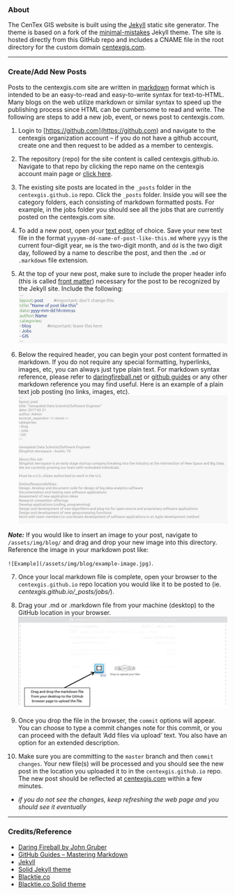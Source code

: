 ### About
The CenTex GIS website is built using the [Jekyll](http://jekyllrb.com/docs/home/) static site generator. The theme is based on a fork of the [minimal-mistakes](https://github.com/mmistakes/minimal-mistakes) Jekyll theme. The site is hosted directly from this GitHub repo and includes a CNAME file in the root directory for the custom domain [centexgis.com](http://centexgis.com).

------------------------
### Create/Add New Posts
Posts to the centexgis.com site are written in [markdown](https://daringfireball.net/projects/markdown/syntax) format which is intended to be an easy-to-read and easy-to-write syntax for text-to-HTML. Many blogs on the web utilize markdown or similar syntax to speed up the publishing process since HTML can be cumbersome to read and write. The following are steps to add a new job, event, or news post to centexgis.com.

1. Login to [https://github.com](https://github.com) and navigate to the centexgis organization account – if you do not have a github account, create one and then request to be added as a member to centexgis.

2. The repository (repo) for the site content is called centexgis.github.io. Navigate to that repo by clicking the repo name on the centexgis account main page or [click here](https://github.com/centexgis/centexgis.github.io).

3. The existing site posts are located in the `_posts` folder in the `centexgis.github.io` repo. Click the `_posts` folder. Inside you will see the category folders, each consisting of markdown formatted posts. For example, in the jobs folder you should see all the jobs that are currently posted on the centexgis.com site.

4. To add a new post, open your [text editor](https://atom.io/) of choice. Save your new text file in the format `yyyymm-dd-name-of-post-like-this.md` where `yyyy` is the current four-digit year, `mm` is the two-digit month, and `dd` is the two digit day, followed by a name to describe the post, and then the `.md` or `.markdown` file extension.

5. At the top of your new post, make sure to include the proper header info (this is called [front matter](https://jekyllrb.com/docs/frontmatter/)) necessary for the post to be recognized by the Jekyll site. Include the following:
![front matter](assets/img/front-matter.jpg)

6. Below the required header, you can begin your post content formatted in markdown. If you do
not require any special formatting, hyperlinks, images, etc, you can always just type plain text. For markdown syntax reference, please refer to [daringfireball.net](https://daringfireball.net/projects/markdown/) or [github guides](https://guides.github.com/features/mastering-markdown/) or any other
markdown reference you may find useful.
 Here is an example of a plain text job posting (no links, images, etc).
![markdown example](assets/img/md_example.jpg)

 ***Note:*** If you would like to insert an image to your post, navigate to `/assets/img/blog/` and drag and drop your new image into this directory. Reference the image in your markdown post like:

 `![Example](/assets/img/blog/example-image.jpg)`.

7. Once your local markdown file is complete, open your browser to the `centexgis.github.io` repo location you would like it to be posted to (ie. *centexgis.github.io/_posts/jobs/*).

8. Drag your .md or .markdown file from your machine (desktop) to the GitHub location in your browser.
![drag drop md](assets/img/drag_md.jpg)

9. Once you drop the file in the browser, the `commit` options will appear. You can choose to type a commit changes note for this commit, or you can proceed with the default ‘Add files via upload’ text. You also have an option for an extended description.

10. Make sure you are committing to the `master` branch and then `commit changes`. Your new file(s) will be processed and you should see the new post in the location you uploaded it to in the `centexgis.github.io` repo. The new post should be reflected at [centexgis.com](http://centexgis.com) within a few minutes.
 - *if you do not see the changes, keep refreshing the web page and you should see it eventually*

---------------------
### Credits/Reference
- [Daring Fireball by John Gruber](https://daringfireball.net/projects/markdown/)
- [GitHub Guides – Mastering Markdown](https://guides.github.com/features/mastering-markdown/)
- [Jekyll](https://jekyllrb.com)
- [Solid Jekyll theme](http://jekyllthemes.org/themes/solid/)
- [Blacktie.co](http://blacktie.co)
- [Blacktie.co Solid theme](http://blacktie.co/2014/05/solid-multipurpose-theme/)
